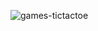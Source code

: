 ![games-tictactoe](https://user-images.githubusercontent.com/60866363/113794751-22870400-9700-11eb-99a9-2094b4b5a9a5.gif)

